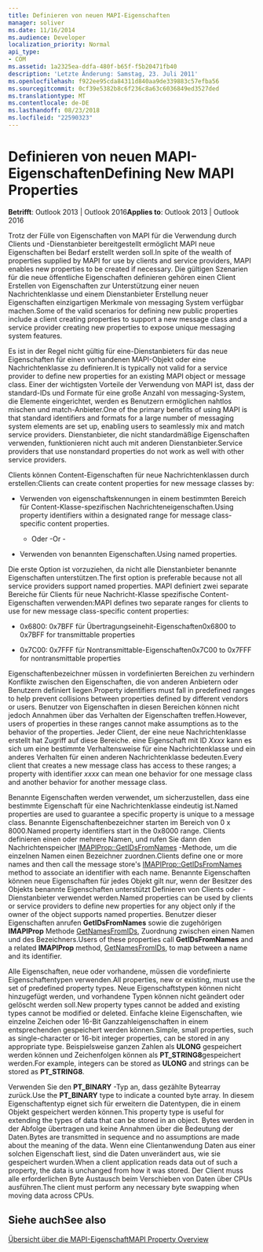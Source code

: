 ```yaml
---
title: Definieren von neuen MAPI-Eigenschaften
manager: soliver
ms.date: 11/16/2014
ms.audience: Developer
localization_priority: Normal
api_type:
- COM
ms.assetid: 1a2325ea-ddfa-480f-b65f-f5b20471fb40
description: 'Letzte Änderung: Samstag, 23. Juli 2011'
ms.openlocfilehash: f922ee95cda84311d840aa9de339883c57efba56
ms.sourcegitcommit: 0cf39e5382b8c6f236c8a63c6036849ed3527ded
ms.translationtype: MT
ms.contentlocale: de-DE
ms.lasthandoff: 08/23/2018
ms.locfileid: "22590323"
---
```

# <a name="defining-new-mapi-properties"></a><span data-ttu-id="d3fca-103">Definieren von neuen MAPI-Eigenschaften</span><span class="sxs-lookup"><span data-stu-id="d3fca-103">Defining New MAPI Properties</span></span>

  
  
<span data-ttu-id="d3fca-104">**Betrifft**: Outlook 2013 | Outlook 2016</span><span class="sxs-lookup"><span data-stu-id="d3fca-104">**Applies to**: Outlook 2013 | Outlook 2016</span></span> 
  
<span data-ttu-id="d3fca-105">Trotz der Fülle von Eigenschaften von MAPI für die Verwendung durch Clients und -Dienstanbieter bereitgestellt ermöglicht MAPI neue Eigenschaften bei Bedarf erstellt werden soll.</span><span class="sxs-lookup"><span data-stu-id="d3fca-105">In spite of the wealth of properties supplied by MAPI for use by clients and service providers, MAPI enables new properties to be created if necessary.</span></span> <span data-ttu-id="d3fca-106">Die gültigen Szenarien für die neue öffentliche Eigenschaften definieren gehören einen Client Erstellen von Eigenschaften zur Unterstützung einer neuen Nachrichtenklasse und einem Dienstanbieter Erstellung neuer Eigenschaften einzigartigen Merkmale von messaging System verfügbar machen.</span><span class="sxs-lookup"><span data-stu-id="d3fca-106">Some of the valid scenarios for defining new public properties include a client creating properties to support a new message class and a service provider creating new properties to expose unique messaging system features.</span></span>
  
<span data-ttu-id="d3fca-107">Es ist in der Regel nicht gültig für eine-Dienstanbieters für das neue Eigenschaften für einen vorhandenen MAPI-Objekt oder eine Nachrichtenklasse zu definieren.</span><span class="sxs-lookup"><span data-stu-id="d3fca-107">It is typically not valid for a service provider to define new properties for an existing MAPI object or message class.</span></span> <span data-ttu-id="d3fca-108">Einer der wichtigsten Vorteile der Verwendung von MAPI ist, dass der standard-IDs und Formate für eine große Anzahl von messaging-System, die Elemente eingerichtet, werden es Benutzern ermöglichen nahtlos mischen und match-Anbieter.</span><span class="sxs-lookup"><span data-stu-id="d3fca-108">One of the primary benefits of using MAPI is that standard identifiers and formats for a large number of messaging system elements are set up, enabling users to seamlessly mix and match service providers.</span></span> <span data-ttu-id="d3fca-109">Dienstanbieter, die nicht standardmäßige Eigenschaften verwenden, funktionieren nicht auch mit anderen Dienstanbieter.</span><span class="sxs-lookup"><span data-stu-id="d3fca-109">Service providers that use nonstandard properties do not work as well with other service providers.</span></span> 
  
<span data-ttu-id="d3fca-110">Clients können Content-Eigenschaften für neue Nachrichtenklassen durch erstellen:</span><span class="sxs-lookup"><span data-stu-id="d3fca-110">Clients can create content properties for new message classes by:</span></span>
  
- <span data-ttu-id="d3fca-111">Verwenden von eigenschaftskennungen in einem bestimmten Bereich für Content-Klasse-spezifischen Nachrichteneigenschaften.</span><span class="sxs-lookup"><span data-stu-id="d3fca-111">Using property identifiers within a designated range for message class-specific content properties.</span></span>
    
    - <span data-ttu-id="d3fca-112">Oder -</span><span class="sxs-lookup"><span data-stu-id="d3fca-112">Or -</span></span>
    
- <span data-ttu-id="d3fca-113">Verwenden von benannten Eigenschaften.</span><span class="sxs-lookup"><span data-stu-id="d3fca-113">Using named properties.</span></span> 
    
<span data-ttu-id="d3fca-114">Die erste Option ist vorzuziehen, da nicht alle Dienstanbieter benannte Eigenschaften unterstützen.</span><span class="sxs-lookup"><span data-stu-id="d3fca-114">The first option is preferable because not all service providers support named properties.</span></span> <span data-ttu-id="d3fca-115">MAPI definiert zwei separate Bereiche für Clients für neue Nachricht-Klasse spezifische Content-Eigenschaften verwenden:</span><span class="sxs-lookup"><span data-stu-id="d3fca-115">MAPI defines two separate ranges for clients to use for new message class-specific content properties:</span></span>
  
- <span data-ttu-id="d3fca-116">0x6800: 0x7BFF für Übertragungseinehit-Eigenschaften</span><span class="sxs-lookup"><span data-stu-id="d3fca-116">0x6800 to 0x7BFF for transmittable properties</span></span>
    
- <span data-ttu-id="d3fca-117">0x7C00: 0x7FFF für Nontransmittable-Eigenschaften</span><span class="sxs-lookup"><span data-stu-id="d3fca-117">0x7C00 to 0x7FFF for nontransmittable properties</span></span>
    
<span data-ttu-id="d3fca-118">Eigenschaftenbezeichner müssen in vordefinierten Bereichen zu verhindern Konflikte zwischen den Eigenschaften, die von anderen Anbietern oder Benutzern definiert liegen.</span><span class="sxs-lookup"><span data-stu-id="d3fca-118">Property identifiers must fall in predefined ranges to help prevent collisions between properties defined by different vendors or users.</span></span> <span data-ttu-id="d3fca-119">Benutzer von Eigenschaften in diesen Bereichen können nicht jedoch Annahmen über das Verhalten der Eigenschaften treffen.</span><span class="sxs-lookup"><span data-stu-id="d3fca-119">However, users of properties in these ranges cannot make assumptions as to the behavior of the properties.</span></span> <span data-ttu-id="d3fca-120">Jeder Client, der eine neue Nachrichtenklasse erstellt hat Zugriff auf diese Bereiche. eine Eigenschaft mit ID _Xxxx_ kann es sich um eine bestimmte Verhaltensweise für eine Nachrichtenklasse und ein anderes Verhalten für einen anderen Nachrichtenklasse bedeuten.</span><span class="sxs-lookup"><span data-stu-id="d3fca-120">Every client that creates a new message class has access to these ranges; a property with identifier  _xxxx_ can mean one behavior for one message class and another behavior for another message class.</span></span> 
  
<span data-ttu-id="d3fca-121">Benannte Eigenschaften werden verwendet, um sicherzustellen, dass eine bestimmte Eigenschaft für eine Nachrichtenklasse eindeutig ist.</span><span class="sxs-lookup"><span data-stu-id="d3fca-121">Named properties are used to guarantee a specific property is unique to a message class.</span></span> <span data-ttu-id="d3fca-122">Benannte Eigenschaftenbezeichner starten im Bereich von 0 x 8000.</span><span class="sxs-lookup"><span data-stu-id="d3fca-122">Named property identifiers start in the 0x8000 range.</span></span> <span data-ttu-id="d3fca-123">Clients definieren einen oder mehrere Namen, und rufen Sie dann den Nachrichtenspeicher [IMAPIProp::GetIDsFromNames](imapiprop-getidsfromnames.md) -Methode, um die einzelnen Namen einen Bezeichner zuordnen.</span><span class="sxs-lookup"><span data-stu-id="d3fca-123">Clients define one or more names and then call the message store's [IMAPIProp::GetIDsFromNames](imapiprop-getidsfromnames.md) method to associate an identifier with each name.</span></span> <span data-ttu-id="d3fca-124">Benannte Eigenschaften können neue Eigenschaften für jedes Objekt gilt nur, wenn der Besitzer des Objekts benannte Eigenschaften unterstützt Definieren von Clients oder -Dienstanbieter verwendet werden.</span><span class="sxs-lookup"><span data-stu-id="d3fca-124">Named properties can be used by clients or service providers to define new properties for any object only if the owner of the object supports named properties.</span></span> <span data-ttu-id="d3fca-125">Benutzer dieser Eigenschaften anrufen **GetIDsFromNames** sowie die zugehörigen **IMAPIProp** Methode [GetNamesFromIDs](imapiprop-getnamesfromids.md), Zuordnung zwischen einen Namen und des Bezeichners.</span><span class="sxs-lookup"><span data-stu-id="d3fca-125">Users of these properties call **GetIDsFromNames** and a related **IMAPIProp** method, [GetNamesFromIDs](imapiprop-getnamesfromids.md), to map between a name and its identifier.</span></span>
  
<span data-ttu-id="d3fca-126">Alle Eigenschaften, neue oder vorhandene, müssen die vordefinierte Eigenschaftentypen verwenden.</span><span class="sxs-lookup"><span data-stu-id="d3fca-126">All properties, new or existing, must use the set of predefined property types.</span></span> <span data-ttu-id="d3fca-127">Neue Eigenschaftstypen können nicht hinzugefügt werden, und vorhandene Typen können nicht geändert oder gelöscht werden soll.</span><span class="sxs-lookup"><span data-stu-id="d3fca-127">New property types cannot be added and existing types cannot be modified or deleted.</span></span> <span data-ttu-id="d3fca-128">Einfache kleine Eigenschaften, wie einzelne Zeichen oder 16-Bit Ganzzahleigenschaften in einem entsprechenden gespeichert werden können.</span><span class="sxs-lookup"><span data-stu-id="d3fca-128">Simple, small properties, such as single-character or 16-bit integer properties, can be stored in any appropriate type.</span></span> <span data-ttu-id="d3fca-129">Beispielsweise ganzen Zahlen als **ULONG** gespeichert werden können und Zeichenfolgen können als **PT_STRING8**gespeichert werden.</span><span class="sxs-lookup"><span data-stu-id="d3fca-129">For example, integers can be stored as **ULONG** and strings can be stored as **PT_STRING8**.</span></span> 
  
<span data-ttu-id="d3fca-130">Verwenden Sie den **PT_BINARY** -Typ an, dass gezählte Bytearray zurück.</span><span class="sxs-lookup"><span data-stu-id="d3fca-130">Use the **PT_BINARY** type to indicate a counted byte array.</span></span> <span data-ttu-id="d3fca-131">In diesem Eigenschaftentyp eignet sich für erweitern die Datentypen, die in einem Objekt gespeichert werden können.</span><span class="sxs-lookup"><span data-stu-id="d3fca-131">This property type is useful for extending the types of data that can be stored in an object.</span></span> <span data-ttu-id="d3fca-132">Bytes werden in der Abfolge übertragen und keine Annahmen über die Bedeutung der Daten.</span><span class="sxs-lookup"><span data-stu-id="d3fca-132">Bytes are transmitted in sequence and no assumptions are made about the meaning of the data.</span></span> <span data-ttu-id="d3fca-133">Wenn eine Clientanwendung Daten aus einer solchen Eigenschaft liest, sind die Daten unverändert aus, wie sie gespeichert wurden.</span><span class="sxs-lookup"><span data-stu-id="d3fca-133">When a client application reads data out of such a property, the data is unchanged from how it was stored.</span></span> <span data-ttu-id="d3fca-134">Der Client muss alle erforderlichen Byte Austausch beim Verschieben von Daten über CPUs ausführen.</span><span class="sxs-lookup"><span data-stu-id="d3fca-134">The client must perform any necessary byte swapping when moving data across CPUs.</span></span> 
  
## <a name="see-also"></a><span data-ttu-id="d3fca-135">Siehe auch</span><span class="sxs-lookup"><span data-stu-id="d3fca-135">See also</span></span>



[<span data-ttu-id="d3fca-136">Übersicht über die MAPI-Eigenschaft</span><span class="sxs-lookup"><span data-stu-id="d3fca-136">MAPI Property Overview</span></span>](mapi-property-overview.md)

